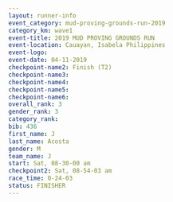 ```yaml
---
layout: runner-info 
event_category: mud-proving-grounds-run-2019 
category_km: wave1 
event-title: 2019 MUD PROVING GROUNDS RUN 
event-location: Cauayan, Isabela Philippines 
event-logo: 
event-date: 04-11-2019 
checkpoint-name2: Finish (T2) 
checkpoint-name3: 
checkpoint-name4: 
checkpoint-name5: 
checkpoint-name6: 
overall_rank: 3
gender_rank: 3
category_rank: 
bib: 436
first_name: J
last_name: Acosta
gender: M
team_name: J
start: Sat, 08-30-00 am
checkpoint2: Sat, 08-54-03 am
race_time: 0-24-03
status: FINISHER
---
```

